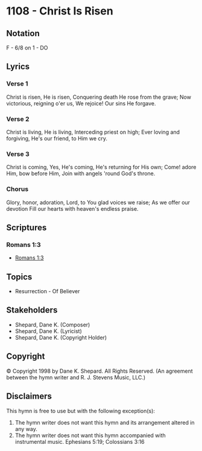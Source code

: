 # 1108 - Christ Is Risen

## Notation

F - 6/8 on 1 - DO

## Lyrics

### Verse 1

Christ is risen, He is risen, Conquering death He rose from the grave; Now victorious, reigning o'er us, We rejoice! Our sins He forgave.

### Verse 2

Christ is living, He is living, Interceding priest on high; Ever loving and forgiving, He's our friend, to Him we cry.

### Verse 3

Christ is coming, Yes, He's coming, He's returning for His own; Come! adore Him, bow before Him, Join with angels 'round God's throne.

### Chorus

Glory, honor, adoration, Lord, to You glad voices we raise; As we offer our devotion Fill our hearts with heaven's endless praise.


## Scriptures

### Romans 1:3

- [Romans 1:3](https://www.biblegateway.com/passage/?search=Romans%201%3A3)


## Topics

- Resurrection - Of Believer

## Stakeholders

- Shepard, Dane K. (Composer)
- Shepard, Dane K. (Lyricist)
- Shepard, Dane K. (Copyright Holder)

## Copyright

© Copyright 1998 by Dane K. Shepard. All Rights Reserved.
(An agreement between the hymn writer and R. J. Stevens Music, LLC.)

## Disclaimers

This hymn is free to use but with the following exception(s):
1. The hymn writer does not want this hymn and its arrangement altered in any way.
2. The hymn writer does not want this hymn accompanied with instrumental music.
Ephesians 5:19; Colossians 3:16

